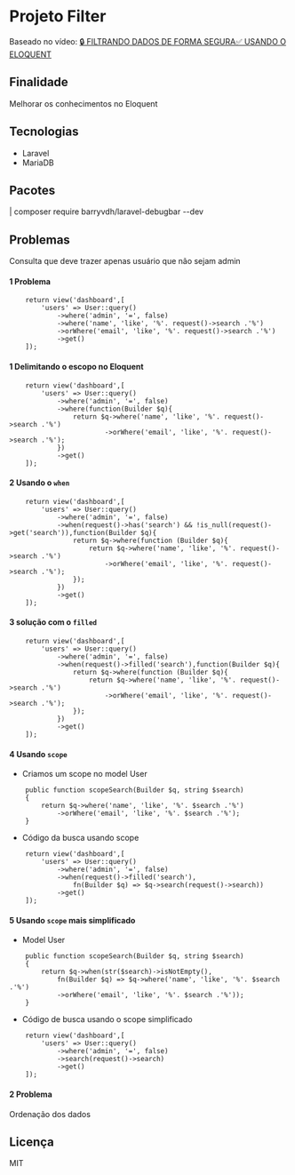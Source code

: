 # Projeto Filter

Baseado no vídeo: 
[🔒 FILTRANDO DADOS DE FORMA SEGURA✅ USANDO O ELOQUENT](https://www.youtube.com/watch?v=0ETV1zvsi4A)

## Finalidade

Melhorar os conhecimentos no Eloquent

## Tecnologias

- Laravel
- MariaDB

## Pacotes

| composer require barryvdh/laravel-debugbar --dev

## Problemas

Consulta que deve trazer apenas usuário que não sejam admin

#### 1 Problema
```
    return view('dashboard',[
        'users' => User::query()
            ->where('admin', '=', false)
            ->where('name', 'like', '%'. request()->search .'%')
            ->orWhere('email', 'like', '%'. request()->search .'%')
            ->get()
    ]);
```
#### 1 Delimitando o escopo no Eloquent
```
    return view('dashboard',[
        'users' => User::query()
            ->where('admin', '=', false)
            ->where(function(Builder $q){
                return $q->where('name', 'like', '%'. request()->search .'%')
                        ->orWhere('email', 'like', '%'. request()->search .'%');
            })
            ->get()
    ]);
```

#### 2 Usando o `when`
```
    return view('dashboard',[
        'users' => User::query()
            ->where('admin', '=', false)
            ->when(request()->has('search') && !is_null(request()->get('search')),function(Builder $q){
                return $q->where(function (Builder $q){
                    return $q->where('name', 'like', '%'. request()->search .'%')
                        ->orWhere('email', 'like', '%'. request()->search .'%');
                });
            })
            ->get()
    ]);
```

#### 3 solução com o `filled`
```
    return view('dashboard',[
        'users' => User::query()
            ->where('admin', '=', false)
            ->when(request()->filled('search'),function(Builder $q){
                return $q->where(function (Builder $q){
                    return $q->where('name', 'like', '%'. request()->search .'%')
                        ->orWhere('email', 'like', '%'. request()->search .'%');
                });
            })
            ->get()
    ]);
```

#### 4 Usando `scope`

- Criamos um scope no model User

```
    public function scopeSearch(Builder $q, string $search)
    {
        return $q->where('name', 'like', '%'. $search .'%')
            ->orWhere('email', 'like', '%'. $search .'%');
    }
```

- Código da busca usando scope 
```
    return view('dashboard',[
        'users' => User::query()
            ->where('admin', '=', false)
            ->when(request()->filled('search'),
                fn(Builder $q) => $q->search(request()->search))
            ->get()
    ]);
```

#### 5 Usando `scope` mais simplificado

- Model User
```
    public function scopeSearch(Builder $q, string $search)
    {
        return $q->when(str($search)->isNotEmpty(),
            fn(Builder $q) => $q->where('name', 'like', '%'. $search .'%')
            ->orWhere('email', 'like', '%'. $search .'%'));
    }
```

- Código de busca usando o scope simplificado

```
    return view('dashboard',[
        'users' => User::query()
            ->where('admin', '=', false)
            ->search(request()->search)
            ->get()
    ]);
```

#### 2 Problema
Ordenação dos dados



## Licença
MIT
